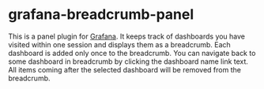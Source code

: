 # grafana-breadcrumb-panel
This is a panel plugin for [Grafana](http://grafana.org/). It keeps track of dashboards you have visited within one session
and displays them as a breadcrumb. Each dashboard is added only once to the breadcrumb. You can navigate back to some
dashboard in breadcrumb by clicking the dashboard name link text. All items coming after the selected dashboard will be removed from the breadcrumb.
